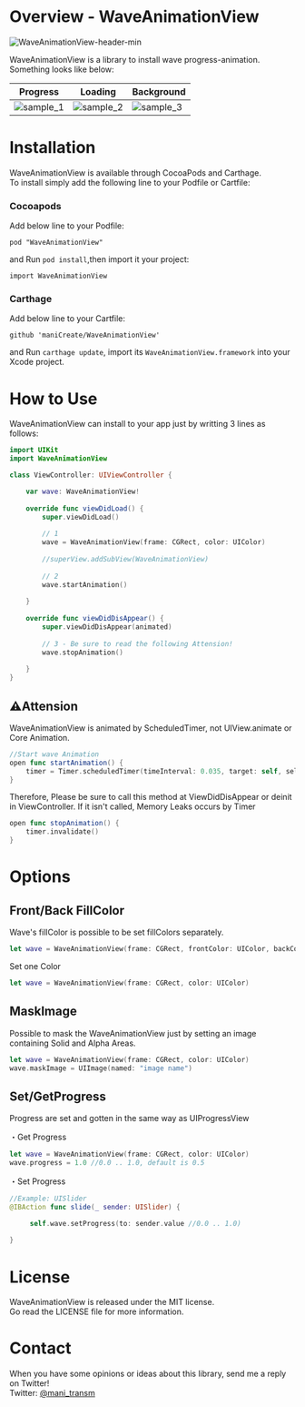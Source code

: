 # Overview - WaveAnimationView

![WaveAnimationView-header-min](https://user-images.githubusercontent.com/44746730/57581092-7295c580-74ed-11e9-8842-220e8299e34e.png)

WaveAnimationView is a library to install wave progress-animation.  
Something looks like below:

| Progress | Loading | Background |
|---|---|---|
| ![sample_1](https://user-images.githubusercontent.com/44746730/57581097-86d9c280-74ed-11e9-99f1-f3d71975d0ca.gif) | ![sample_2](https://user-images.githubusercontent.com/44746730/57581098-86d9c280-74ed-11e9-8683-3b3db94f126d.gif) | ![sample_3](https://user-images.githubusercontent.com/44746730/57581099-86d9c280-74ed-11e9-8ce4-2ccce912b861.gif) |


# Installation

WaveAnimationView is available through CocoaPods and Carthage.   
To install simply add the following line to your Podfile or Cartfile:

### Cocoapods

Add below line to your Podfile:
```
pod "WaveAnimationView"
```
and Run `pod install`,then import it your project:
```
import WaveAnimationView
```

### Carthage
Add below line to your Cartfile:
```
github 'maniCreate/WaveAnimationView'
```
and Run `carthage update`, import its `WaveAnimationView.framework` into your Xcode project.

# How to Use

WaveAnimationView can install to your app just by writting 3 lines as follows:

```swift
import UIKit
import WaveAnimationView

class ViewController: UIViewController {

    var wave: WaveAnimationView!
    
    override func viewDidLoad() {
        super.viewDidLoad()
        
        // 1
        wave = WaveAnimationView(frame: CGRect, color: UIColor)
        
        //superView.addSubView(WaveAnimationView)
        
        // 2
        wave.startAnimation()
        
    }
    
    override func viewDidDisAppear() {
        super.viewDidDisAppear(animated)
        
        // 3 - Be sure to read the following Attension!
        wave.stopAnimation()
        
    }
}


```

## ⚠️Attension

WaveAnimationView is animated by ScheduledTimer, not UIView.animate or Core Animation.

```swift
//Start wave Animation
open func startAnimation() {
    timer = Timer.scheduledTimer(timeInterval: 0.035, target: self, selector: #selector(waveAnimation), userInfo: nil, repeats: true)
}    
```

Therefore, Please be sure to call this method at ViewDidDisAppear or deinit in ViewController.
If it isn't called, Memory Leaks occurs by Timer

```swift
open func stopAnimation() {
    timer.invalidate()
}
```

# Options

## Front/Back FillColor

Wave's fillColor is possible to be set fillColors separately.
```swift
let wave = WaveAnimationView(frame: CGRect, frontColor: UIColor, backColor: UIColor)
```
Set one Color
```swift
let wave = WaveAnimationView(frame: CGRect, color: UIColor)
```

## MaskImage

Possible to mask the WaveAnimationView just by setting an image containing Solid and Alpha Areas.
```swift
let wave = WaveAnimationView(frame: CGRect, color: UIColor)
wave.maskImage = UIImage(named: "image name")
```

## Set/GetProgress

Progress are set and gotten in the same way as UIProgressView

・Get Progress
```swift
let wave = WaveAnimationView(frame: CGRect, color: UIColor)
wave.progress = 1.0 //0.0 .. 1.0, default is 0.5
```
・Set Progress
```swift
//Example: UISlider
@IBAction func slide(_ sender: UISlider) {

     self.wave.setProgress(to: sender.value //0.0 .. 1.0)
     
}
```

# License

WaveAnimationView is released under the MIT license.  
Go read the LICENSE file for more information.

# Contact

When you have some opinions or ideas about this library, send me a reply on Twitter!  
Twitter: [@mani_transm](https://twitter.com/mani_transm)
